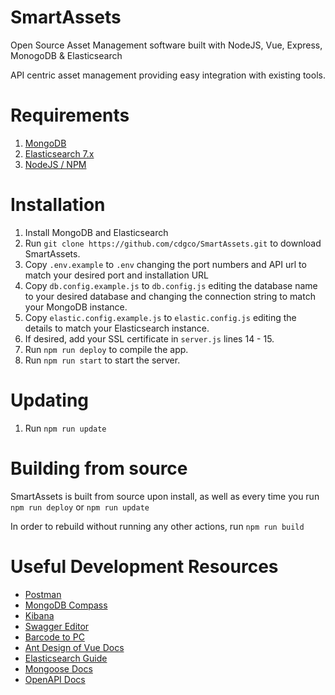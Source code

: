 # SmartAssets

Open Source Asset Management software built with NodeJS, Vue, Express, MonogoDB & Elasticsearch

API centric asset management providing easy integration with existing tools.

# Requirements
1. [MongoDB](https://docs.mongodb.com/manual/administration/install-community/)
2. [Elasticsearch 7.x](https://www.elastic.co/downloads/elasticsearch)
3. [NodeJS / NPM](https://nodejs.org/)

# Installation
1. Install MongoDB and Elasticsearch
2. Run `git clone https://github.com/cdgco/SmartAssets.git` to download SmartAssets.
3. Copy `.env.example` to `.env` changing the port numbers and API url to match your desired port and installation URL
4. Copy `db.config.example.js` to `db.config.js` editing the database name to your desired database and changing the connection string to match your MongoDB instance.
5. Copy `elastic.config.example.js` to `elastic.config.js` editing the details to match your Elasticsearch instance.
6. If desired, add your SSL certificate in `server.js` lines 14 - 15.
7. Run `npm run deploy` to compile the app.
8. Run `npm run start` to start the server.

# Updating
1. Run `npm run update`

# Building from source
SmartAssets is built from source upon install, as well as every time you run `npm run deploy` or `npm run update`

In order to rebuild without running any other actions, run `npm run build`

# Useful Development Resources
* [Postman](https://www.postman.com/)
* [MongoDB Compass](https://www.mongodb.com/products/compass)
* [Kibana](https://www.elastic.co/kibana/)
* [Swagger Editor](https://swagger.io/tools/swagger-editor/)
* [Barcode to PC](https://barcodetopc.com/)
* [Ant Design of Vue Docs](https://www.antdv.com/docs/vue/introduce/)
* [Elasticsearch Guide](https://www.elastic.co/guide/en/elasticsearch/reference/current/index.html)
* [Mongoose Docs](https://mongoosejs.com/docs/guide.html)
* [OpenAPI Docs](https://swagger.io/docs/specification/about/)